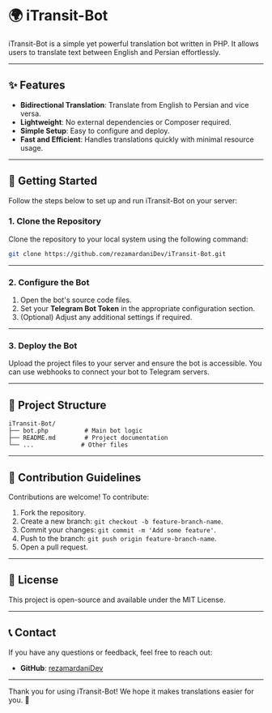 # 🌍 iTransit-Bot

iTransit-Bot is a simple yet powerful translation bot written in PHP. It allows users to translate text between English and Persian effortlessly.

---

## ✨ Features

- **Bidirectional Translation**: Translate from English to Persian and vice versa.
- **Lightweight**: No external dependencies or Composer required.
- **Simple Setup**: Easy to configure and deploy.
- **Fast and Efficient**: Handles translations quickly with minimal resource usage.

---

## 🚀 Getting Started

Follow the steps below to set up and run iTransit-Bot on your server:

### 1. Clone the Repository

Clone the repository to your local system using the following command:

```bash
git clone https://github.com/rezamardaniDev/iTransit-Bot.git
```

---

### 2. Configure the Bot

1. Open the bot's source code files.
2. Set your **Telegram Bot Token** in the appropriate configuration section.
3. (Optional) Adjust any additional settings if required.

---

### 3. Deploy the Bot

Upload the project files to your server and ensure the bot is accessible. You can use webhooks to connect your bot to Telegram servers.

---

## 📂 Project Structure

```
iTransit-Bot/
├── bot.php          # Main bot logic
├── README.md        # Project documentation
└── ...             # Other files
```

---

## 📌 Contribution Guidelines

Contributions are welcome! To contribute:

1. Fork the repository.
2. Create a new branch: `git checkout -b feature-branch-name`.
3. Commit your changes: `git commit -m 'Add some feature'`.
4. Push to the branch: `git push origin feature-branch-name`.
5. Open a pull request.

---

## 📄 License

This project is open-source and available under the MIT License.

---

## 📞 Contact

If you have any questions or feedback, feel free to reach out:

- **GitHub**: [rezamardaniDev](https://github.com/rezamardaniDev)

---

Thank you for using iTransit-Bot! We hope it makes translations easier for you. 🌟
